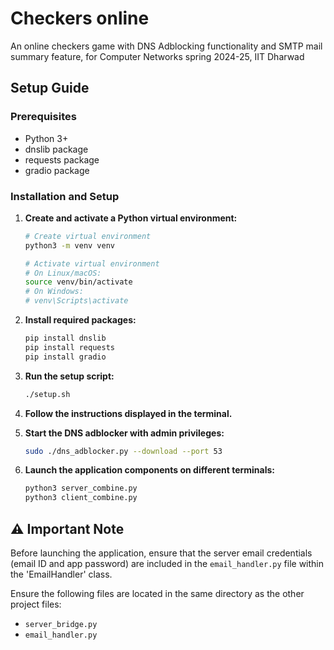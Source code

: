 # Checkers online

An online checkers game with DNS Adblocking functionality and SMTP mail summary feature, for Computer Networks spring 2024-25, IIT Dharwad

## Setup Guide

### Prerequisites
- Python 3+
- dnslib package
- requests package
- gradio package

### Installation and Setup

1. **Create and activate a Python virtual environment:**
   ```bash
   # Create virtual environment
   python3 -m venv venv
   
   # Activate virtual environment
   # On Linux/macOS:
   source venv/bin/activate
   # On Windows:
   # venv\Scripts\activate
   ```

2. **Install required packages:**
   ```bash
   pip install dnslib
   pip install requests
   pip install gradio
   ```

3. **Run the setup script:**
   ```bash
   ./setup.sh
   ```

4. **Follow the instructions displayed in the terminal.**

5. **Start the DNS adblocker with admin privileges:**
   ```bash
   sudo ./dns_adblocker.py --download --port 53
   ```

6. **Launch the application components on different terminals:**
   ```bash
   python3 server_combine.py
   python3 client_combine.py
   ```

## ⚠️ Important Note
Before launching the application, ensure that the server email credentials (email ID and app password) are included in the `email_handler.py` file within the 'EmailHandler' class.

Ensure the following files are located in the same directory as the other project files:
- `server_bridge.py`
- `email_handler.py`
